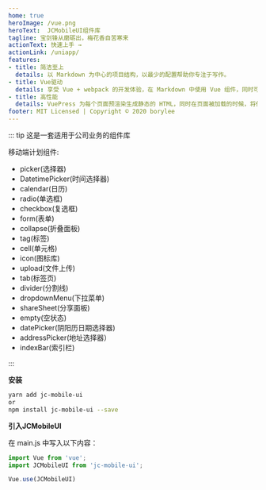 ```yaml
---
home: true
heroImage: /vue.png
heroText:  JCMobileUI组件库
tagline: 宝剑锋从磨砺出，梅花香自苦寒来
actionText: 快速上手 →
actionLink: /uniapp/
features:
- title: 简洁至上
  details: 以 Markdown 为中心的项目结构，以最少的配置帮助你专注于写作。
- title: Vue驱动
  details: 享受 Vue + webpack 的开发体验，在 Markdown 中使用 Vue 组件，同时可以使用 Vue 来开发自定义主题。
- title: 高性能
  details: VuePress 为每个页面预渲染生成静态的 HTML，同时在页面被加载的时候，将作为 SPA 运行。
footer: MIT Licensed | Copyright © 2020 borylee
---
```


::: tip
这是一套适用于公司业务的组件库


移动端计划组件:

- picker(选择器)
- DatetimePicker(时间选择器)
- calendar(日历)
- radio(单选框)
- checkbox(复选框)
- form(表单)
- collapse(折叠面板)
- tag(标签)
- cell(单元格)
- icon(图标库)
- upload(文件上传)
- tab(标签页)
- divider(分割线)
- dropdownMenu(下拉菜单)
- shareSheet(分享面板)
- empty(空状态)
- datePicker(阴阳历日期选择器)
- addressPicker(地址选择器）
- indexBar(索引栏) 
  
:::

**安装**
```sh
yarn add jc-mobile-ui
or
npm install jc-mobile-ui --save
```

**引入JCMobileUI**

在 main.js 中写入以下内容：

```js
import Vue from 'vue';
import JCMobileUI from 'jc-mobile-ui';

Vue.use(JCMobileUI)
```



